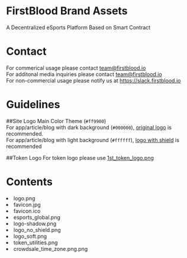 # FirstBlood Brand Assets 
A Decentralized eSports Platform Based on Smart Contract

# Contact
For commerical usage please contact team@firstblood.io <br>
For additonal media inquiries please contact team@firstblood.io <br>
For non-commercial usage please notify us at https://slack.firstblood.io

# Guidelines

##Site Logo
Main Color Theme (`#ff9900`) <br>
For app/article/blog with dark background (`#000000`), [original logo](logo.png) is recommended. <br>
For app/article/blog with light background (`#ffffff`), [logo with shield](logo_black_shied.png) is recommended <br>

##Token Logo
For token logo please use [1st_token_logo.png](1st_token_logo.png) <br>

# Contents
<li>logo.png</li>
<li>favicon.jpg</li>
<li>favicon.ico</li>
<li>esports_global.png</li>
<li>logo-shadow.png	</li>
<li>logo_no_shield.png</li>
<li>logo_soft.png</li>
<li>token_utilities.png</li>
<li>crowdsale_time_zone.png.png</li>

